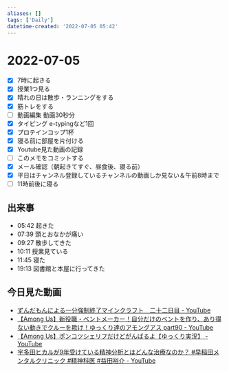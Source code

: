 ```yaml
---
aliases: []
tags: ['Daily']
datetime-created: '2022-07-05 05:42'
---
```


# 2022-07-05
- [x] 7時に起きる
- [x] 授業1つ見る
- [x] 晴れの日は散歩・ランニングをする
- [x] 筋トレをする
- [ ] 動画編集 動画30秒分
- [x] タイピング e-typingなど1回
- [x] プロテインコップ1杯
- [x] 寝る前に部屋を片付ける
- [x] Youtube見た動画の記録
- [ ] このメモをコミットする
- [x] メール確認（朝起きてすぐ、昼食後、寝る前）
- [x] 平日はチャンネル登録しているチャンネルの動画しか見ない＆午前8時まで
- [ ] 11時前後に寝る

## 出来事
- 05:42 起きた
- 07:39 頭とおなかが痛い
- 09:27 散歩してきた
- 10:11 授業見ている
- 11:45 寝た
- 19:13 図書館と本屋に行ってきた
## 今日見た動画
- [ずんだもんによる一分強制終了マインクラフト　二十二日目 - YouTube](https://www.youtube.com/watch?v=7UJZmqOo9_s)
- [【Among Us】新役職・ベントメーカー！自分だけのベントを作り、あり得ない動きでクルーを欺け！ゆっくり達のアモングアス part90 - YouTube](https://www.youtube.com/watch?v=wJ06xfEomwQ)
- [【Among Us】ポンコツシェリフだけどがんばるよ【ゆっくり実況】 - YouTube](https://www.youtube.com/watch?v=jFNFFiCIPd8&t=311s)
- [宇多田ヒカルが9年受けている精神分析とはどんな治療なのか？ #早稲田メンタルクリニック #精神科医 #益田裕介 - YouTube](https://www.youtube.com/watch?v=MdI-H4-wncE)